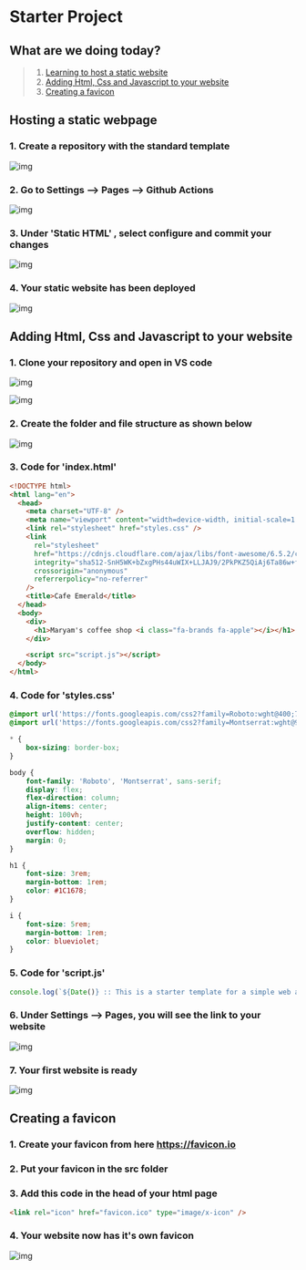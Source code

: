 # Starter Project

## What are we doing today?

>1. [Learning to host a static website](#hosting-a-static-webpage)
>1. [Adding Html, Css and Javascript to your website](#adding-html-css-and-javascript-to-your-website)
>1. [Creating a favicon](#creating-a-favicon)

## Hosting a static webpage

### 1. Create a repository with the standard template

![img](documentation/images/1.png)

### 2. Go to Settings --> Pages -->  Github Actions

![img](documentation/images/2.png)

### 3. Under 'Static HTML' , select configure and commit your changes

![img](documentation/images/3.png)

### 4. Your static website has been deployed

![img](documentation/images/4.png)

## Adding Html, Css and Javascript to your website

### 1. Clone your repository and open in VS code

![img](documentation/images/5.png)

![img](documentation/images/6.png)

### 2. Create the folder and file structure as shown below

![img](documentation/images/7.png)

### 3. Code for 'index.html'

``` html
<!DOCTYPE html>
<html lang="en">
  <head>
    <meta charset="UTF-8" />
    <meta name="viewport" content="width=device-width, initial-scale=1.0" />
    <link rel="stylesheet" href="styles.css" />
    <link
      rel="stylesheet"
      href="https://cdnjs.cloudflare.com/ajax/libs/font-awesome/6.5.2/css/all.min.css"
      integrity="sha512-SnH5WK+bZxgPHs44uWIX+LLJAJ9/2PkPKZ5QiAj6Ta86w+fsb2TkcmfRyVX3pBnMFcV7oQPJkl9QevSCWr3W6A=="
      crossorigin="anonymous"
      referrerpolicy="no-referrer"
    />
    <title>Cafe Emerald</title>
  </head>
  <body>
    <div>
      <h1>Maryam's coffee shop <i class="fa-brands fa-apple"></i></h1>
    </div>

    <script src="script.js"></script>
  </body>
</html>
```

### 4. Code for 'styles.css'

```css
@import url('https://fonts.googleapis.com/css2?family=Roboto:wght@400;700&display=swap');
@import url('https://fonts.googleapis.com/css2?family=Montserrat:wght@900&display=swap');

* {
    box-sizing: border-box;
}

body {
    font-family: 'Roboto', 'Montserrat', sans-serif;
    display: flex;
    flex-direction: column;
    align-items: center;
    height: 100vh;
    justify-content: center;
    overflow: hidden;
    margin: 0;
}

h1 {
    font-size: 3rem;
    margin-bottom: 1rem;
    color: #1C1678;
}

i {
    font-size: 5rem;
    margin-bottom: 1rem;
    color: blueviolet;
}
```

### 5. Code for 'script.js'

```js
console.log(`${Date()} :: This is a starter template for a simple web app.`);
```

### 6. Under Settings --> Pages, you will see the link to your website

![img](documentation/images/8.png)

### 7. Your first website is ready

![img](documentation/images/9.png)

## Creating a favicon

### 1. Create your favicon from here <https://favicon.io>

### 2. Put your favicon in the src folder

### 3. Add this code in the head of your html page

```html
<link rel="icon" href="favicon.ico" type="image/x-icon" />
```

### 4. Your website now has it's own favicon

![img](documentation/images/10.png)
